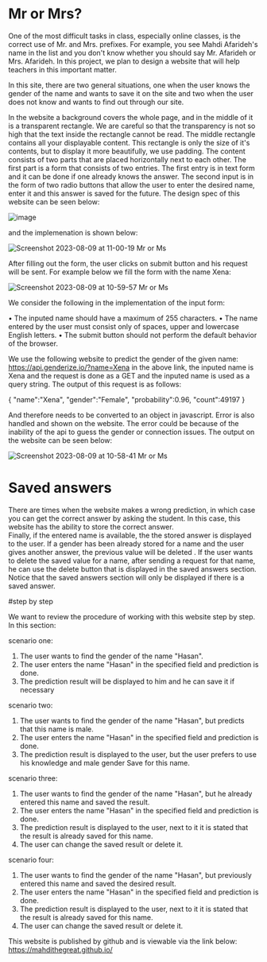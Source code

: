 # Mr or Mrs?

One of the most difficult tasks in class, especially online classes, is the correct use of Mr. and Mrs. prefixes. For example, you see Mahdi Afarideh's name in the list and you don't know whether you should say Mr. Afarideh or Mrs. Afarideh. In this project, we plan to design a website that will help teachers in this important matter. 

In this site, there are two general situations, one when the user knows the gender of the name and wants to save it on the site and two when the user does not know and wants to find out through our site.

In the website a background covers the whole page, and in the middle of it is a transparent rectangle. We are careful so that the transparency is not so high that the text inside the rectangle cannot be read. The middle rectangle contains all your displayable content. This rectangle is only the size of it's contents, but to display it more beautifully, we use padding. The content consists of two parts that are placed horizontally next to each other. The first part is a form that consists of two entries. The first entry is in text form and it can be done if one already knows the answer. The second input is in the form of two radio buttons that allow the user to enter the desired name, enter it and this answer is saved for the future. The design spec of this website can be seen below:

![image](https://github.com/MahdiTheGreat/MahdiTheGreat.github.io/assets/47212121/d9608df4-430c-4842-a159-559435748f00)

and the implemenation is shown below:

![Screenshot 2023-08-09 at 11-00-19 Mr  or Ms](https://github.com/MahdiTheGreat/Mr-or-Mrs/assets/47212121/351fc0e2-9d69-42df-a51a-485bafe3a1ce)

After filling out the form, the user clicks on submit button and his request will be sent. For example below we fill the form with the name Xena:

![Screenshot 2023-08-09 at 10-59-57 Mr  or Ms](https://github.com/MahdiTheGreat/Mr-or-Mrs/assets/47212121/8568e37c-e01c-4fb9-bfe9-fb6650e309f1)

We consider the following in the implementation of the input form:

• The inputed name should have a maximum of 255 characters. 
• The name entered by the user must consist only of spaces, upper and lowercase English letters.
• The submit button should not perform the default behavior of the browser.

We use the following website to predict the gender of the given name:
https://api.genderize.io/?name=Xena
in the above link, the inputed name is Xena and the request is done as a GET and the inputed name is used as a query string. The output of this request is as follows:

{
"name":"Xena",
"gender":"Female",
"probability":0.96,
"count":49197
}

And therefore needs to be converted to an object in javascript. Error is also handled and shown on the website. 
The error could be because of the inability of the api to guess the gender or connection issues. The output on the website can be seen below:

![Screenshot 2023-08-09 at 10-58-41 Mr  or Ms](https://github.com/MahdiTheGreat/Mr-or-Mrs/assets/47212121/0dcd4aa0-4a9f-41c2-b6e2-4a505e5a0c40)

# Saved answers

There are times when the website makes a wrong prediction, in which case you can get the correct answer by asking the student. In this case, this website has the ability to store the correct answer.  
Finally, if the entered name is available, the the stored answer is displayed to the user.
If a gender has been already stored for a name and the user gives another answer, the
previous value will be deleted . If the user wants to delete the saved value for a name, 
after sending a request for that name, he can use the delete button that is displayed in the saved answers section. 
Notice that the saved answers section will only be displayed if there is a saved answer.

#step by step

We want to review the procedure of working with this website step by step. In this section:

scenario one:
1. The user wants to find the gender of the name "Hasan".
2. The user enters the name "Hasan" in the specified field and prediction is done.
3. The prediction result will be displayed to him and he can save it if necessary

scenario two:
1. The user wants to find the gender of the name "Hasan", but predicts that this name is male.
2. The user enters the name "Hasan" in the specified field and prediction is done.
3. The prediction result is displayed to the user, but the user prefers to use his knowledge and male gender Save for this name.
   
scenario three:
1. The user wants to find the gender of the name "Hasan", but he already entered this name and saved the result.
2. The user enters the name "Hasan" in the specified field and prediction is done.
3. The prediction result is displayed to the user, next to it it is stated that the result is already saved for this name.
4. The user can change the saved result or delete it.

scenario four:
1. The user wants to find the gender of the name "Hasan", but previously entered this name and saved the desired result.
2. The user enters the name "Hasan" in the specified field and prediction is done.
3. The prediction result is displayed to the user, next to it it is stated that the result is already saved for this name.
4. The user can change the saved result or delete it.

This website is published by github and is viewable via the link below:
https://mahdithegreat.github.io/









